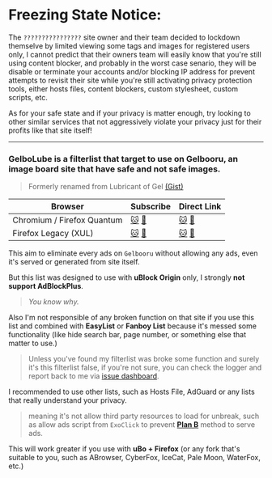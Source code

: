 # Freezing State Notice:

The `????????????????` site owner and their team decided to lockdown themselve by limited viewing some tags and images for registered users only, I cannot predict that their owners team will easily know that you're still using content blocker, and probably in the worst case senario, they will be disable or terminate your accounts and/or blocking IP address for prevent attempts to revisit their site while you're still activating privacy protection tools, either hosts files, content blockers, custom stylesheet, custom scripts, etc.

As for your safe state and if your privacy is matter enough, try looking to other similar services that not aggressively violate your privacy just for their profits like that site itself!

-----

### GelboLube is a filterlist that target to use on Gelbooru, an image board site that have safe and not safe images.
> Formerly renamed from Lubricant of Gel [(Gist)](https://gist.github.com/kowith337/54c072b3dbb66862ee5ac1110e7e402a)

| **Browser** | **Subscribe** | **Direct Link** |
| ------------ | ------------- |  ------------- |
| Chromium / Firefox Quantum | [:cat:](https://subscribe.adblockplus.org/?location=https%3A%2F%2Fgithub.com%2Fkowith337%2FPersonalFilterListCollection%2Fraw%2Fmaster%2Ffilterlist%2Fimageboard%2FGelboLube.txt&amp;title=GelboLube%20for%20Chromium%20or%20Firefox%20WebExt) [:pill:](https://subscribe.adblockplus.org/?location=https%3A%2F%2Fgitlab.com%2Fkowith337%2FPersonalFilterListCollection%2Fraw%2Fmaster%2Ffilterlist%2Fimageboard%2FGelboLube.txt&amp;title=GelboLube%20for%20Chromium%20or%20Firefox%20WebExt) | [:cat:](https://github.com/kowith337/PersonalFilterListCollection/raw/master/filterlist/imageboard/GelboLube.txt) [:pill:](https://gitlab.com/kowith337/PersonalFilterListCollection/raw/master/filterlist/imageboard/GelboLube.txt) |
| Firefox Legacy (XUL) | [:cat:](https://subscribe.adblockplus.org/?location=https%3A%2F%2Fgithub.com%2Fkowith337%2FPersonalFilterListCollection%2Fraw%2Fmaster%2Ffilterlist%2Fimageboard%2FGelboLube-Legacy.txt&amp;title=GelboLube%20for%20Firefox%20Legacy) [:pill:](https://subscribe.adblockplus.org/?location=https%3A%2F%2Fgitlab.com%2Fkowith337%2FPersonalFilterListCollection%2Fraw%2Fmaster%2Ffilterlist%2Fimageboard%2FGelboLube-Legacy.txt&amp;title=GelboLube%20for%20Firefox%20Legacy) | [:cat:](https://github.com/kowith337/PersonalFilterListCollection/raw/master/filterlist/imageboard/GelboLube-Legacy.txt) [:pill:](https://gitlab.com/kowith337/PersonalFilterListCollection/raw/master/filterlist/imageboard/GelboLube-Legacy.txt) |

This aim to eliminate every ads on `Gelbooru` without allowing any ads, even it's served or generated from site itself.

But this list was designed to use with **uBlock Origin** only, I strongly **not support AdBlockPlus**.

> *You know why.*

Also I'm not responsible of any broken function on that site if you use this list and combined with **EasyList** or **Fanboy List** because it's messed some functionality (like hide search bar, page number, or something else that matter to use.)

> Unless you've found my filterlist was broke some function and surely it's this filterlist false, if you're not sure, you can check the logger and report back to me via [issue dashboard](https://github.com/kowith337/PersonalFilterListCollection/issues/labels/Site%3A%20Gelbooru).

I recommended to use other lists, such as Hosts File, AdGuard or any lists that really understand your privacy. 

> meaning it's not allow third party resources to load for unbreak, such as allow ads script from `ExoClick` to prevent **[Plan B](https://github.com/kowith337/GelboLube/wiki/Blocking-rule-explanation#ublock-resource-injection-rule)** method to serve ads.

This will work greater if you use with **uBo + Firefox** (or any fork that's suitable to you, such as ABrowser, CyberFox, IceCat, Pale Moon, WaterFox, etc.)